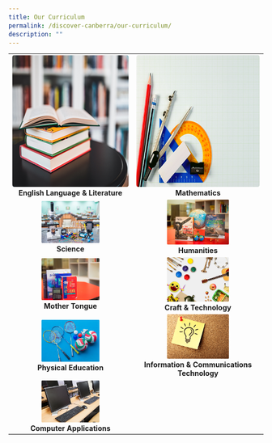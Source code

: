```yaml
---
title: Our Curriculum
permalink: /discover-canberra/our-curriculum/
description: ""
---
```

|  |  |  
| :--------: | :--------: | 
|   <a href="https://moe-canberrasec-staging.netlify.app/discover-canberra/our-curriculum/english-language-n-literature"><img src="/images/english.png" width="363px" height="261px"></a><br><strong>English Language &amp; Literature</strong>   |   <a href="https://moe-canberrasec-staging.netlify.app/discover-canberra/our-curriculum/mathematics"><img src="/images/mathematics.png" width="363px" height="261px"></a><br><strong>Mathematics</strong>   |  
| <a href="https://moe-canberrasec-staging.netlify.app/discover-canberra/our-curriculum/science"><img src="/images/science.png" width="50%" height="50%"></a><br><strong>Science</strong>   | <a href="https://moe-canberrasec-staging.netlify.app/discover-canberra/our-curriculum/humanities"> <img src="/images/humanities.png" width="50%" height="50%"><br></a><strong>Humanities</strong>   |   
| <a href="https://moe-canberrasec-staging.netlify.app/discover-canberra/our-curriculum/mother-tongue"><img src="/images/mother-tongue.png" width="50%" height="50%"></a><br><strong>Mother Tongue</strong>   |   <a href="https://moe-canberrasec-staging.netlify.app/discover-canberra/our-curriculum/craft-n-technology"> <img src="/images/craft-n-tech.png" width="50%" height="50%"></a><br><strong>Craft &amp; Technology</strong>   |
|   <a href="https://moe-canberrasec-staging.netlify.app/discover-canberra/our-curriculum/physical-education/"><img src="/images/physical-education.png" width="50%" height="50%"></a><br><strong>Physical Education</strong>   |   <a href="https://moe-canberrasec-staging.netlify.app/discover-canberra/our-curriculum/information-n-communications-technology"> <img src="/images/infos.png" width="50%" height="50%"></a><br> <strong>Information &amp; Communications Technology</strong>   |  
|<a href="https://moe-canberrasec-staging.netlify.app/discover-canberra/our-curriculum/computer-applications"><img src="/images/computer-application.png" width="50%" height="50%"></a><br><strong>Computer Applications</strong>   |